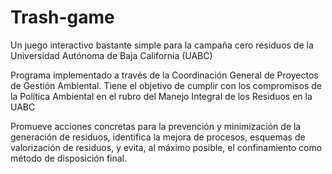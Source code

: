 # Trash-game
Un juego interactivo bastante simple para la campaña cero residuos de la Universidad Autónoma de Baja California (UABC)

Programa implementado a través de la Coordinación General de Proyectos de Gestión Ambiental. Tiene el objetivo de cumplir con los compromisos de la Política Ambiental en el rubro del Manejo Integral de los Residuos en la UABC

Promueve acciones concretas para la prevención y minimización de la generación de residuos, identifica la mejora de procesos, esquemas de valorización de residuos, y evita, al máximo posible, el confinamiento como método de disposición final.
